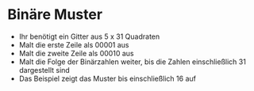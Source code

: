 # Binäre Muster

- Ihr benötigt ein Gitter aus 5 x 31 Quadraten
- Malt die erste Zeile als 00001 aus
- Malt die zweite Zeile als 00010 aus
- Malt die Folge der Binärzahlen weiter, bis die Zahlen einschließlich 31 dargestellt sind
- Das Beispiel zeigt das Muster bis einschließlich 16 auf